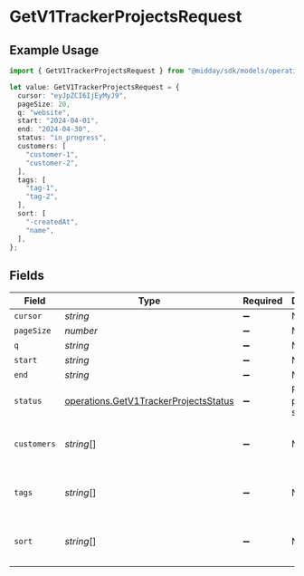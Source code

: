 # GetV1TrackerProjectsRequest

## Example Usage

```typescript
import { GetV1TrackerProjectsRequest } from "@midday/sdk/models/operations";

let value: GetV1TrackerProjectsRequest = {
  cursor: "eyJpZCI6IjEyMyJ9",
  pageSize: 20,
  q: "website",
  start: "2024-04-01",
  end: "2024-04-30",
  status: "in_progress",
  customers: [
    "customer-1",
    "customer-2",
  ],
  tags: [
    "tag-1",
    "tag-2",
  ],
  sort: [
    "-createdAt",
    "name",
  ],
};
```

## Fields

| Field                                                                                          | Type                                                                                           | Required                                                                                       | Description                                                                                    | Example                                                                                        |
| ---------------------------------------------------------------------------------------------- | ---------------------------------------------------------------------------------------------- | ---------------------------------------------------------------------------------------------- | ---------------------------------------------------------------------------------------------- | ---------------------------------------------------------------------------------------------- |
| `cursor`                                                                                       | *string*                                                                                       | :heavy_minus_sign:                                                                             | N/A                                                                                            | eyJpZCI6IjEyMyJ9                                                                               |
| `pageSize`                                                                                     | *number*                                                                                       | :heavy_minus_sign:                                                                             | N/A                                                                                            | 20                                                                                             |
| `q`                                                                                            | *string*                                                                                       | :heavy_minus_sign:                                                                             | N/A                                                                                            | website                                                                                        |
| `start`                                                                                        | *string*                                                                                       | :heavy_minus_sign:                                                                             | N/A                                                                                            | 2024-04-01                                                                                     |
| `end`                                                                                          | *string*                                                                                       | :heavy_minus_sign:                                                                             | N/A                                                                                            | 2024-04-30                                                                                     |
| `status`                                                                                       | [operations.GetV1TrackerProjectsStatus](../../models/operations/getv1trackerprojectsstatus.md) | :heavy_minus_sign:                                                                             | Filter projects by status                                                                      | in_progress                                                                                    |
| `customers`                                                                                    | *string*[]                                                                                     | :heavy_minus_sign:                                                                             | N/A                                                                                            | [<br/>"customer-1",<br/>"customer-2"<br/>]                                                     |
| `tags`                                                                                         | *string*[]                                                                                     | :heavy_minus_sign:                                                                             | N/A                                                                                            | [<br/>"tag-1",<br/>"tag-2"<br/>]                                                               |
| `sort`                                                                                         | *string*[]                                                                                     | :heavy_minus_sign:                                                                             | N/A                                                                                            | [<br/>"-createdAt",<br/>"name"<br/>]                                                           |